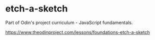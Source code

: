 # etch-a-sketch

Part of Odin's project curriculum - JavaScript fundamentals. 

https://www.theodinproject.com/lessons/foundations-etch-a-sketch